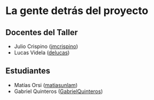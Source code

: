 # La gente detrás del proyecto

## Docentes del Taller

* Julio Crispino ([jmcrispino](https://github.com/jmcrispino))
* Lucas Videla ([delucas](https://github.com/delucas))

## Estudiantes

* Matías Orsi ([matiasunlam](https://github.com/matiasunlam))
* Gabriel Quinteros ([GabrielQuinteros](https://github.com/GabrielQuinteros))
